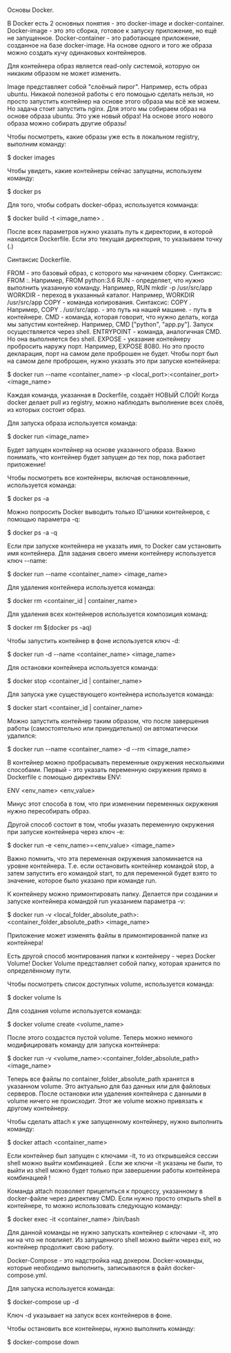 Основы Docker.

В Docker есть 2 основных понятия - это docker-image и docker-container. Docker-image - это это сборка, готовое к запуску приложение, но ещё не запущенное. Docker-container - это работающее приложение, созданное на базе docker-image. На основе одного и того же образа можно создать кучу одинаковых контейнеров.

Для контейнера образ является read-only системой, которую он никаким образом не может изменить.

Image представляет собой "слоёный пирог". Например, есть образ ubuntu. Никакой полезной работы с его помощью сделать нельзя, но просто запустить контейнер на основе этого образа мы всё же можем. Но задача стоит запустить nginx. Для этого мы собираем образ на основе образа ubuntu. Это уже новый образ! На основе этого нового образа можно собирать другие образы!

Чтобы посмотреть, какие образы уже есть в локальном registry, выполним команду:

$ docker images

Чтобы увидеть, какие контейнеры сейчас запущены, используем команду:

$ docker ps

Для того, чтобы собрать docker-образ, используется комманда:

$ docker build -t <image_name> .

После всех параметров нужно указать путь к директории, в которой находится Dockerfile. Если это текущая директория, то указываем точку (.)

Синтаксис Dockerfile.

FROM - это базовый образ, с которого мы начинаем сборку. Синтаксис: FROM <name>:<tag>. Например, FROM python:3.6
RUN - определяет, что нужно выполнить указанную команду. Например, RUN mkdir -p /usr/src/app
WORKDIR - переход в указанный каталог. Например, WORKDIR /usr/src/app
COPY - команда копирования. Синтаксис: COPY <from> <to>. Например, COPY . /usr/src/app. <from> - это путь на нашей машине. <to> - путь в контейнере.
CMD - команда, которая говорит, что нужно делать, когда мы запустим контейнер. Например, CMD ["python", "app.py"]. Запуск осуществляется через shell.
ENTRYPOINT - команда, аналогичная CMD. Но она выполняется без shell.
EXPOSE - указание контейнеру пробросить наружу порт. Например, EXPOSE 8080. Но это просто декларация, порт на самом деле проброшен не будет. Чтобы порт был на самом деле проброшен, нужно указать это при запуске контейнера:

$ docker run --name <container_name> -p <local_port>:<container_port> <image_name>

Каждая команда, указанная в Dockerfile, создаёт НОВЫЙ СЛОЙ! Когда docker делает pull из registry, можно наблюдать выполнение всех слоёв, из которых состоит образ.

Для запуска образа используется команда:

$ docker run <image_name>

Будет запущен контейнер на основе указанного образа. Важно понимать, что контейнер будет запущен до тех пор, пока работает приложение!

Чтобы посмотреть все контейнеры, включая остановленные, используется команда:

$ docker ps -a

Можно попросить Docker выводить только ID'шники контейнеров, с помощью параметра -q:

$ docker ps -a -q

Если при запуске контейнера не указать имя, то Docker сам установить имя контейнера. Для задания своего имени контейнеру используется ключ --name:

$ docker run --name <container_name> <image_name>

Для удаления контейнера используется команда:

$ docker rm <container_id | container_name>

Для удаления всех контейнеров используется композиция команд:

$ docker rm $(docker ps -aq)

Чтобы запустить контейнер в фоне используется ключ -d:

$ docker run -d --name <container_name> <image_name>

Для остановки контейнера используется команда:

$ docker stop <container_id | container_name>

Для запуска уже существующего контейнера используется команда:

$ docker start <container_id | container_name>

Можно запустить контейнер таким образом, что после завершения работы (самостоятельно или принудительно) он автоматически удалился:

$ docker run --name <container_name> -d --rm <image_name>

В контейнер можно пробрасывать переменные окружения несколькими способами. Первый - это указать переменную окружения прямо в Dockerfile с помощью директивы ENV:

ENV <env_name> <env_value>

Минус этот способа в том, что при изменении переменных окружения нужно пересобирать образ.

Другой способ состоит в том, чтобы указать переменную окружения при запуске контейнера через ключ -e:

$ docker run -e <env_name>=<env_value> <image_name>

Важно помнить, что эта переменная окружения запоминается на уровне контейнера. Т.е. если остановить контейнер командой stop, а затем запустить его командой start, то для переменной будет взято то значение, которое было указано при команде run.

К контейнеру можно примонтировать папку. Делается при создании и запуске контейнера командой run указанием параметра -v:

$ docker run -v <local_folder_absolute_path>:<container_folder_absolute_path> <image_name>

Приложение может изменять файлы в примонтированной папке из контейнера!

Есть другой способ монтирования папки к контейнеру - через Docker Volume! Docker Volume представляет собой папку, которая хранится по определённому пути.

Чтобы посмотреть список доступных volume, используется команда:

$ docker volume ls

Для создания volume используется команда:

$ docker volume create <volume_name>

После этого создастся пустой volume. Теперь можно немного модифицировать команду для запуска контейнера:

$ docker run -v <volume_name>:<container_folder_absolute_path> <image_name>

Теперь все файлы по container_folder_absolute_path хранятся в указанном volume. Это актуально для баз данных или для файловых серверов. После остановки или удаления контейнера с данными в volume ничего не происходит. Этот же volume можно привязать к другому контейнеру.

Чтобы сделать attach к уже запущенному контейнеру, нужно выполнить команду:

$ docker attach <container_name>

Если контейнер был запущен с ключами -it, то из открывшейся сессии shell можно выйти комбинацией <Ctrl-p><Ctrl-q>. Если же ключи -it указаны не были, то выйти из shell можно будет только при завершении работы контейнера комбинацией <Ctrl-c>!

Команда attach позволяет прицепиться к процессу, указанному в docker-файле через директиву CMD. Если нужно просто открыть shell в контейнере, то можно использовать следующую команду:

$ docker exec -it <container_name> /bin/bash

Для данной команды не нужно запускать контейнер с ключами -it, это ни на что не повлияет. Из запущенного shell можно выйти через exit, но контейнер продолжит свою работу.

Docker-Compose - это надстройка над докером. Docker-команды, которые необходимо выполнить, записываются в файл docker-compose.yml.

Для запуска используется команда:

$ docker-compose up -d

Ключ -d указывает на запуск всех контейнеров в фоне.

Чтобы остановить все контейнеры, нужно выполнить команду:

$ docker-compose down
